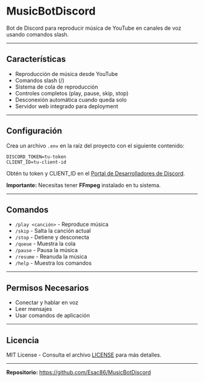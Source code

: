# MusicBotDiscord

Bot de Discord para reproducir música de YouTube en canales de voz usando comandos slash.

---

## Características

- Reproducción de música desde YouTube
- Comandos slash (/)
- Sistema de cola de reproducción
- Controles completos (play, pause, skip, stop)
- Desconexión automática cuando queda solo
- Servidor web integrado para deployment

---

## Configuración

Crea un archivo `.env` en la raíz del proyecto con el siguiente contenido:
```env
DISCORD_TOKEN=tu-token
CLIENT_ID=tu-client-id
```

Obtén tu token y CLIENT_ID en el [Portal de Desarrolladores de Discord](https://discord.com/developers/applications).

**Importante:** Necesitas tener **FFmpeg** instalado en tu sistema.

---

## Comandos

- `/play <canción>` - Reproduce música
- `/skip` - Salta la canción actual
- `/stop` - Detiene y desconecta
- `/queue` - Muestra la cola
- `/pause` - Pausa la música
- `/resume` - Reanuda la música
- `/help` - Muestra los comandos

---

## Permisos Necesarios

- Conectar y hablar en voz
- Leer mensajes
- Usar comandos de aplicación

---

## Licencia

MIT License - Consulta el archivo [LICENSE](LICENSE) para más detalles.

---

**Repositorio:** https://github.com/Esac86/MusicBotDiscord